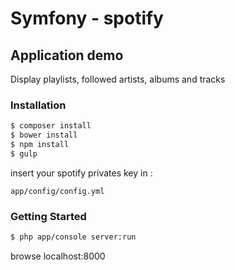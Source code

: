 Symfony - spotify
========================

## Application demo

Display playlists, followed artists, albums and tracks

### Installation

```bash
$ composer install
$ bower install
$ npm install
$ gulp
```

insert your spotify privates key in :
```
app/config/config.yml
```

### Getting Started
```bash
$ php app/console server:run
```

browse localhost:8000